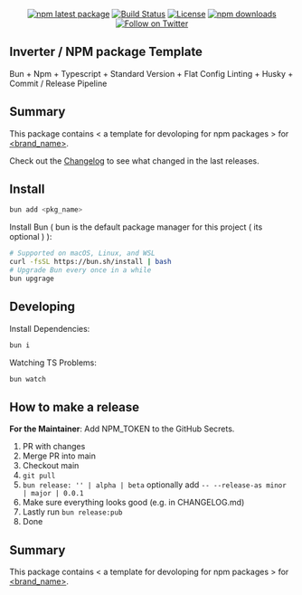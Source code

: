 <div align="center">

[![npm latest package][npm-latest-image]][npm-url]
[![Build Status][ci-image]][ci-url]
[![License][license-image]][license-url]
[![npm downloads][npm-downloads-image]][npm-url]
[![Follow on Twitter][twitter-image]][twitter-url]

</div>

## Inverter / NPM package Template

Bun + Npm + Typescript + Standard Version + Flat Config Linting + Husky + Commit / Release Pipeline

## Summary

This package contains < a template for devoloping for npm packages > for [<brand_name>](https://github.com/<github_username>).

Check out the [Changelog](./CHANGELOG.md) to see what changed in the last releases.

## Install

```bash
bun add <pkg_name>
```

Install Bun ( bun is the default package manager for this project ( its optional ) ):

```bash
# Supported on macOS, Linux, and WSL
curl -fsSL https://bun.sh/install | bash
# Upgrade Bun every once in a while
bun upgrage
```

## Developing

Install Dependencies:

```bash
bun i
```

Watching TS Problems:

```bash
bun watch
```

## How to make a release

**For the Maintainer**: Add NPM_TOKEN to the GitHub Secrets.

1. PR with changes
2. Merge PR into main
3. Checkout main
4. `git pull`
5. `bun release: '' | alpha | beta` optionally add `-- --release-as minor | major | 0.0.1`
6. Make sure everything looks good (e.g. in CHANGELOG.md)
7. Lastly run `bun release:pub`
8. Done

## Summary

This package contains < a template for devoloping for npm packages > for [<brand_name>](https://github.com/<github_username>).

[ci-image]: https://badgen.net/github/checks/<github_username>/<pkg_name>/main?label=ci
[ci-url]: https://github.com/<github_username>/<pkg_name>/actions/workflows/ci.yaml
[npm-url]: https://npmjs.org/package/<pkg_name>
[twitter-url]: https://twitter.com/<x_username>
[twitter-image]: https://img.shields.io/twitter/follow/<x_username>.svg?label=follow+<brand_name>
[license-image]: https://img.shields.io/badge/License-LGPL%20v3-blue
[license-url]: ./LICENSE
[npm-latest-image]: https://img.shields.io/npm/v/<pkg_name>/latest.svg
[npm-downloads-image]: https://img.shields.io/npm/dm/<pkg_name>.svg
